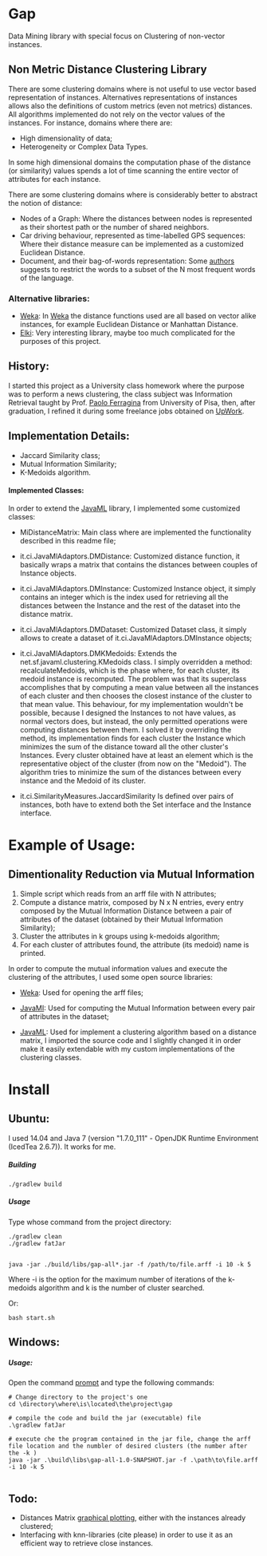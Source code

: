 # Gap
Data Mining library with special focus on Clustering of non-vector instances.

## Non Metric Distance Clustering Library
There are some clustering domains where is not useful to use vector based representation of instances.
Alternatives representations of instances allows also the definitions of custom metrics (even not metrics) distances.
All algorithms implemented do not rely on the vector values of the instances.
For instance, domains where there are:
- High dimensionality of data;
- Heterogeneity or Complex Data Types.

In some high dimensional domains the computation phase of the distance (or similarity) values spends a lot of time scanning the entire vector of attributes for each instance. 

There are some clustering domains where is considerably better to abstract the notion of distance:
- Nodes of a Graph:
    Where the distances between nodes is represented as their shortest path or the number of shared neighbors.
- Car driving behaviour, represented as time-labelled GPS sequences:
    Where their distance measure can be implemented as a customized Euclidean Distance.
- Document, and their bag-of-words representation:
    Some [authors][1] suggests to restrict the words to a subset of the N most frequent words of the language.


### Alternative libraries:
- [Weka][1]:
    In [Weka][1] the distance functions used are all based on vector alike instances, for example Euclidean Distance or Manhattan Distance. 
- [Elki][7]:
    Very interesting library, maybe too much complicated for the purposes of this project.


## History:
I started this project as a University class homework where the purpose was to perform a news clustering, the class subject was Information Retrieval 
taught by Prof. [Paolo Ferragina][6] from University of Pisa, then, after graduation, I refined it during some freelance jobs obtained on [UpWork][5]. 


## Implementation Details:
- Jaccard Similarity class;
- Mutual Information Similarity;
- K-Medoids algorithm.

    
#### Implemented Classes:
In order to extend the [JavaML](http://java-ml.sourceforge.net/) library, I implemented some customized classes:

- MiDistanceMatrix:
    Main class where are implemented the functionality described in this readme file;
    
- it.ci.JavaMlAdaptors.DMDistance:
    Customized distance function, it basically wraps a matrix that contains the distances between couples of Instance objects.

- it.ci.JavaMlAdaptors.DMInstance:
    Customized Instance object, it simply contains an integer which is the index used for retrieving all the distances between the Instance and the rest of the dataset into the distance matrix.    

- it.ci.JavaMlAdaptors.DMDataset:
    Customized Dataset class, it simply allows to create a dataset of it.ci.JavaMlAdaptors.DMInstance objects; 

- it.ci.JavaMlAdaptors.DMKMedoids:
    Extends the net.sf.javaml.clustering.KMedoids class. I simply overridden a method: recalculateMedoids, which is the phase where, for each cluster, its medoid instance is recomputed. The problem was that its superclass accomplishes that by computing a mean value between all the instances of each cluster and then chooses the closest instance of the cluster to that mean value. This behaviour, for my implementation wouldn't be possible, because I designed the Instances to not have values, as normal vectors does, but instead, the only permitted operations were computing distances between them. I solved it by overriding the method, its implementation finds for each cluster the Instance which minimizes the sum of the distance toward all the other cluster's Instances.
	Every cluster obtained have at least an element which is the representative object of the cluster (from now on the "Medoid"). The algorithm tries to minimize the sum of the distances between every instance and the Medoid of its cluster.

- it.ci.SimilarityMeasures.JaccardSimilarity
	Is defined over pairs of instances, both have to extend both the Set interface and the Instance interface.


# Example of Usage: 
## Dimentionality Reduction via Mutual Information
1. Simple script which reads from an arff file with N attributes;
2. Compute a distance matrix, composed by N x N entries, every entry composed by the Mutual Information Distance between a pair of attributes of the dataset (obtained by their Mutual Information Similarity);
3. Cluster the attributes in k groups using k-medoids algorithm;
4. For each cluster of attributes found, the attribute (its medoid) name is printed.

In order to compute the mutual information values and execute the clustering of the attributes, I used some open source libraries:

- [Weka][4]:
    Used for opening the arff files;
    
- [JavaMI](https://github.com/Craigacp/JavaMI):
    Used for computing the Mutual Information between every pair of attributes in the dataset;
    
- [JavaML](http://java-ml.sourceforge.net/):
    Used for implement a clustering algorithm based on a distance matrix, I imported the source code and I slightly changed it in order make it easily extendable with my custom implementations of the clustering classes.
   
# Install

## Ubuntu:
I used 14.04 and Java 7 (version "1.7.0_111" - OpenJDK Runtime Environment (IcedTea 2.6.7)).
It works for me.

##### Building
```
./gradlew build
```

##### Usage
Type whose command from the project directory:
```
./gradlew clean
./gradlew fatJar


java -jar ./build/libs/gap-all*.jar -f /path/to/file.arff -i 10 -k 5
```
Where -i is the option for the maximum number of iterations of the k-medoids algorithm and k is the number of cluster searched.

Or:
```
bash start.sh
```

## Windows:

##### Usage:
Open the command [prompt](http://www.digitalcitizen.life/7-ways-launch-command-prompt-windows-7-windows-8) and type the following commands:

```
# Change directory to the project's one
cd \directory\where\is\located\the\project\gap

# compile the code and build the jar (executable) file
.\gradlew fatJar

# execute che the program contained in the jar file, change the arff file location and the numbler of desired clusters (the number after the -k )
java -jar .\build\libs\gap-all-1.0-SNAPSHOT.jar -f .\path\to\file.arff -i 10 -k 5


```

## Todo:
- Distances Matrix [graphical plotting][2], either with the instances already clustered;
- Interfacing with knn-libraries (cite please) in order to use it as an efficient way to retrieve close instances.



[1]: http://nlp.stanford.edu/IR-book/pdf/irbookonlinereading.pdf
[2]: http://en.wikipedia.org/wiki/Distance_matrix
[3]: http://www.linkedin.com/pub/antonio-ercole-de-luca/1b/340/197
[4]: http://www.cs.waikato.ac.nz/ml/weka/
[5]: https://www.upwork.com/
[6]: http://pages.di.unipi.it/ferragina/
[7]: http://elki.dbs.ifi.lmu.de/

